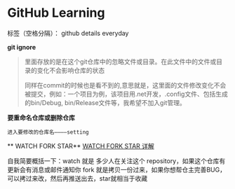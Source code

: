 ﻿# GitHub Learning

标签（空格分隔）： github details everyday



**git ignore**

> 里面存放的是在这个git仓库中的忽略文件或目录。在此文件中的文件或目录的变化不会影响仓库的状态
> 
> 同样在commit的时候也是看不到的,意思就是，这里面的文件修改变化不会被提交，例如：一个项目为例，该项目用.net开发，.config文件、包括生成的bin/Debug, bin/Release文件等，我希望不加入git管理。

**要重命名仓库或删除仓库**

 

    进入要修改的仓库名————setting

** WATCH FORK STAR**
[WATCH FORK STAR 详解][1]
 
自我简要概括一下：watch 就是 多少人在关注这个 repository，如果这个仓库有更新会有消息或邮件通知你
fork 就是拷贝一份过来，如果你想帮仓主完善BUG，可以拷过来改，然后再推送出去，star就相当于收藏


  [1]: http://www.jianshu.com/p/6c366b53ea41
  
  